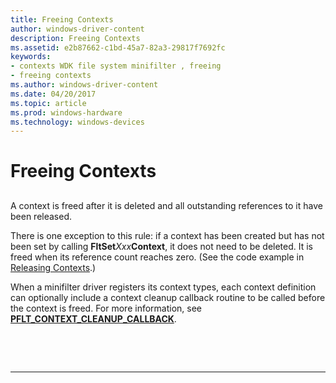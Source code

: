 ```yaml
---
title: Freeing Contexts
author: windows-driver-content
description: Freeing Contexts
ms.assetid: e2b87662-c1bd-45a7-82a3-29817f7692fc
keywords:
- contexts WDK file system minifilter , freeing
- freeing contexts
ms.author: windows-driver-content
ms.date: 04/20/2017
ms.topic: article
ms.prod: windows-hardware
ms.technology: windows-devices
---
```


# Freeing Contexts


## <span id="ddk_registering_the_minifilter_if"></span><span id="DDK_REGISTERING_THE_MINIFILTER_IF"></span>


A context is freed after it is deleted and all outstanding references to it have been released.

There is one exception to this rule: if a context has been created but has not been set by calling **FltSet***Xxx***Context**, it does not need to be deleted. It is freed when its reference count reaches zero. (See the code example in [Releasing Contexts](releasing-contexts.md).)

When a minifilter driver registers its context types, each context definition can optionally include a context cleanup callback routine to be called before the context is freed. For more information, see [**PFLT\_CONTEXT\_CLEANUP\_CALLBACK**](https://msdn.microsoft.com/library/windows/hardware/ff551078).

 

 


--------------------


